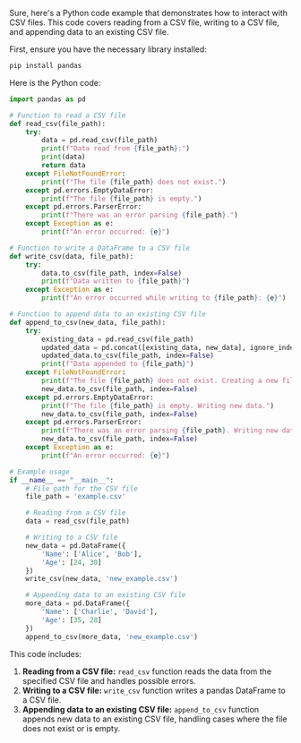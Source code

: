 Sure, here's a Python code example that demonstrates how to interact with CSV files. This code covers reading from a CSV file, writing to a CSV file, and appending data to an existing CSV file.

First, ensure you have the necessary library installed:

```bash
pip install pandas
```

Here is the Python code:

```python
import pandas as pd

# Function to read a CSV file
def read_csv(file_path):
    try:
        data = pd.read_csv(file_path)
        print(f"Data read from {file_path}:")
        print(data)
        return data
    except FileNotFoundError:
        print(f"The file {file_path} does not exist.")
    except pd.errors.EmptyDataError:
        print(f"The file {file_path} is empty.")
    except pd.errors.ParserError:
        print(f"There was an error parsing {file_path}.")
    except Exception as e:
        print(f"An error occurred: {e}")

# Function to write a DataFrame to a CSV file
def write_csv(data, file_path):
    try:
        data.to_csv(file_path, index=False)
        print(f"Data written to {file_path}")
    except Exception as e:
        print(f"An error occurred while writing to {file_path}: {e}")

# Function to append data to an existing CSV file
def append_to_csv(new_data, file_path):
    try:
        existing_data = pd.read_csv(file_path)
        updated_data = pd.concat([existing_data, new_data], ignore_index=True)
        updated_data.to_csv(file_path, index=False)
        print(f"Data appended to {file_path}")
    except FileNotFoundError:
        print(f"The file {file_path} does not exist. Creating a new file.")
        new_data.to_csv(file_path, index=False)
    except pd.errors.EmptyDataError:
        print(f"The file {file_path} is empty. Writing new data.")
        new_data.to_csv(file_path, index=False)
    except pd.errors.ParserError:
        print(f"There was an error parsing {file_path}. Writing new data.")
        new_data.to_csv(file_path, index=False)
    except Exception as e:
        print(f"An error occurred: {e}")

# Example usage
if __name__ == "__main__":
    # File path for the CSV file
    file_path = 'example.csv'

    # Reading from a CSV file
    data = read_csv(file_path)

    # Writing to a CSV file
    new_data = pd.DataFrame({
        'Name': ['Alice', 'Bob'],
        'Age': [24, 30]
    })
    write_csv(new_data, 'new_example.csv')

    # Appending data to an existing CSV file
    more_data = pd.DataFrame({
        'Name': ['Charlie', 'David'],
        'Age': [35, 28]
    })
    append_to_csv(more_data, 'new_example.csv')
```

This code includes:
1. **Reading from a CSV file:** `read_csv` function reads the data from the specified CSV file and handles possible errors.
2. **Writing to a CSV file:** `write_csv` function writes a pandas DataFrame to a CSV file.
3. **Appending data to an existing CSV file:** `append_to_csv` function appends new data to an existing CSV file, handling cases where the file does not exist or is empty.